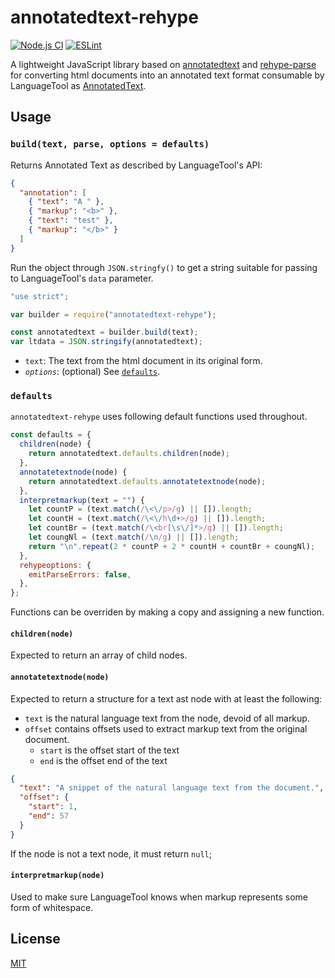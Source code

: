 # annotatedtext-rehype

[![Node.js CI](https://github.com/prosegrinder/annotatedtext-rehype/workflows/Node.js%20CI/badge.svg?branch=master)](https://github.com/prosegrinder/annotatedtext-rehype/actions?query=workflow%3A%22Node.js+CI%22+branch%3Amaster)
[![ESLint](https://github.com/prosegrinder/annotatedtext-rehype/workflows/ESLint/badge.svg)](https://github.com/prosegrinder/annotatedtext-rehype/actions?query=workflow%3AESLint)

A lightweight JavaScript library based on
[annotatedtext](https://github.com/prosegrinder/annotatedtext) and
[rehype-parse](https://github.com/rehypejs/rehype/tree/master/packages/rehype-parse)
for converting html documents into an annotated text format consumable by
LanguageTool as
[AnnotatedText](https://languagetool.org/development/api/org/languagetool/markup/AnnotatedText.html).

## Usage

### `build(text, parse, options = defaults)`

Returns Annotated Text as described by LanguageTool's API:

```json
{
  "annotation": [
    { "text": "A " },
    { "markup": "<b>" },
    { "text": "test" },
    { "markup": "</b>" }
  ]
}
```

Run the object through `JSON.stringfy()` to get a string suitable for passing to
LanguageTool's `data` parameter.

```js
"use strict";

var builder = require("annotatedtext-rehype");

const annotatedtext = builder.build(text);
var ltdata = JSON.stringify(annotatedtext);
```

- `text`: The text from the html document in its original form.
- _`options`_: (optional) See [`defaults`](#defaults).

### `defaults`

`annotatedtext-rehype` uses following default functions used throughout.

```js
const defaults = {
  children(node) {
    return annotatedtext.defaults.children(node);
  },
  annotatetextnode(node) {
    return annotatedtext.defaults.annotatetextnode(node);
  },
  interpretmarkup(text = "") {
    let countP = (text.match(/\<\/p>/g) || []).length;
    let countH = (text.match(/\<\/h\d+>/g) || []).length;
    let countBr = (text.match(/\<br[\s\/]*>/g) || []).length;
    let coungNl = (text.match(/\n/g) || []).length;
    return "\n".repeat(2 * countP + 2 * countH + countBr + coungNl);
  },
  rehypeoptions: {
    emitParseErrors: false,
  },
};
```

Functions can be overriden by making a copy and assigning a new function.

#### `children(node)`

Expected to return an array of child nodes.

#### `annotatetextnode(node)`

Expected to return a structure for a text ast node with at least the following:

- `text` is the natural language text from the node, devoid of all markup.
- `offset` contains offsets used to extract markup text from the original
  document.
  - `start` is the offset start of the text
  - `end` is the offset end of the text

```json
{
  "text": "A snippet of the natural language text from the document.",
  "offset": {
    "start": 1,
    "end": 57
  }
}
```

If the node is not a text node, it must return `null`;

#### `interpretmarkup(node)`

Used to make sure LanguageTool knows when markup represents some form of
whitespace.

## License

[MIT](LICENSE)
